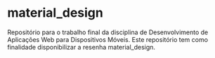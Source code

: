 # material_design
Repositório para o trabalho final da disciplina de Desenvolvimento de Aplicações Web para Dispositivos Móveis. Este repositório tem como finalidade  disponibilizar a resenha material_design.
